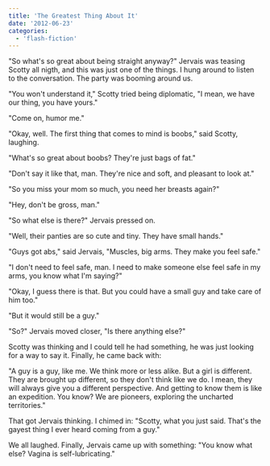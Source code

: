 ```yaml
---
title: 'The Greatest Thing About It'
date: '2012-06-23'
categories:
  - 'flash-fiction'
---
```


"So what's so great about being straight anyway?" Jervais was teasing Scotty all
nigth, and this was just one of the things. I hung around to listen to the
conversation. The party was booming around us.

<!-- truncate -->

"You won't understand it," Scotty tried being diplomatic, "I mean, we have our
thing, you have yours."

"Come on, humor me."

"Okay, well. The first thing that comes to mind is boobs," said Scotty,
laughing.

"What's so great about boobs? They're just bags of fat."

"Don't say it like that, man. They're nice and soft, and pleasant to look at."

"So you miss your mom so much, you need her breasts again?"

"Hey, don't be gross, man."

"So what else is there?" Jervais pressed on.

"Well, their panties are so cute and tiny. They have small hands."

"Guys got abs," said Jervais, "Muscles, big arms. They make you feel safe."

"I don't need to feel safe, man. I need to make someone else feel safe in my
arms, you know what I'm saying?"

"Okay, I guess there is that. But you could have a small guy and take care of
him too."

"But it would still be a guy."

"So?" Jervais moved closer, "Is there anything else?"

Scotty was thinking and I could tell he had something, he was just looking for a
way to say it. Finally, he came back with:

"A guy is a guy, like me. We think more or less alike. But a girl is different.
They are brought up different, so they don't think like we do. I mean, they will
always give you a different perspective. And getting to know them is like an
expedition. You know? We are pioneers, exploring the uncharted territories."

That got Jervais thinking. I chimed in: "Scotty, what you just said. That's the
gayest thing I ever heard coming from a guy."

We all laughed. Finally, Jervais came up with something: "You know what else?
Vagina is self-lubricating."
